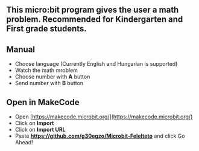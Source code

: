 ## This micro:bit program gives the user a math problem. Recommended for Kindergarten and First grade students.


## Manual

* Choose language (Currently English and Hungarian is supported)
* Watch the math mroblem
* Choose number with **A** button
* Send number with **B** button


## Open in MakeCode

* Open [https://makecode.microbit.org/](https://makecode.microbit.org/)
* Click on **Import**
* Click on **Import URL**
* Paste **https://github.com/g30egzo/Microbit-Felelteto** and click Go Ahead!
